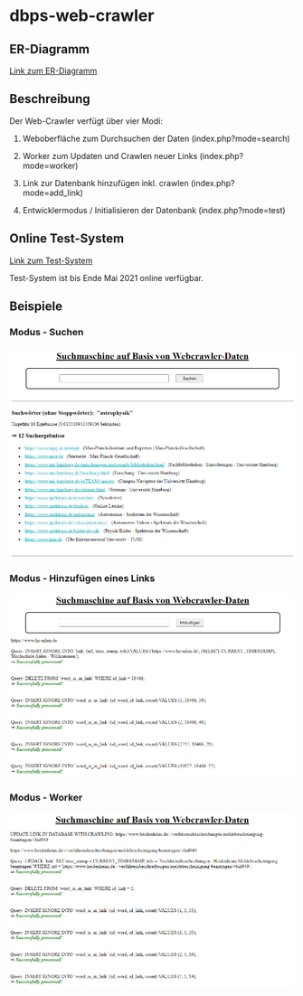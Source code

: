 # dbps-web-crawler

## ER-Diagramm

[Link zum ER-Diagramm](https://github.com/jaenisf/dbps-web-crawler/blob/main/ER-Diagramm.pdf)

## Beschreibung

Der Web-Crawler verfügt über vier Modi:

1) Weboberfläche zum Durchsuchen der Daten (index.php?mode=search)

2) Worker zum Updaten und Crawlen neuer Links (index.php?mode=worker)

3) Link zur Datenbank hinzufügen inkl. crawlen (index.php?mode=add_link)

4) Entwicklermodus / Initialisieren der Datenbank (index.php?mode=test)

## Online Test-System

[Link zum Test-System](http://207.154.200.188/dbps-web-crawler/index.php)

Test-System ist bis Ende Mai 2021 online verfügbar.

## Beispiele

### Modus - Suchen

![Weboberfläche zum Durchsuchen der Daten](https://github.com/jaenisf/dbps-web-crawler/blob/main/search.png)

### Modus - Hinzufügen eines Links

![Link zur Datenbank hinzufügen inkl. crawlen](https://github.com/jaenisf/dbps-web-crawler/blob/main/add_link.png)

### Modus - Worker

![Worker zum Updaten und Crawlen neuer Links](https://github.com/jaenisf/dbps-web-crawler/blob/main/worker.png)
